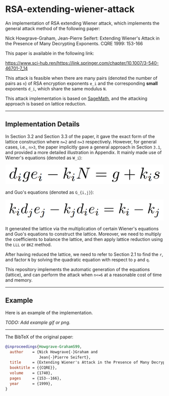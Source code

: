 # RSA-extending-wiener-attack

An implementation of RSA extending Wiener attack, which implements the general attack method of the following paper:

Nick Howgrave-Graham, Jean-Pierre Seifert:
Extending Wiener's Attack in the Presence of Many Decrypting Exponents. CQRE 1999: 153-166

This paper is available in the following link:

https://www.sci-hub.ren/https://link.springer.com/chapter/10.1007/3-540-46701-7_14

This attack is feasible when there are many pairs (denoted the number of pairs as `n`) of RSA encryption exponents `e_i` and the corresponding **small** exponents `d_i`, which share the same modulus `N`.

This attack implementation is based on [SageMath](https://www.sagemath.org/), and the attacking approach is based on lattice reduction.

---

## Implementation Details

In Section 3.2 and Section 3.3 of the paper, it gave the exact form of the lattice construction where `n=2` and `n=3` respectively. However, for general cases, i.e., `n>3`, the paper implicitly gave a general approach in Section `3.1`, and provided a more detailed illustration in Appendix. It mainly made use of Wiener's equations (denoted as `W_i`):

![Wiener's equations](images/wiener.png)

and Guo's equations (denoted as `G_{i,j}`):

![Guo's equations](images/guo.png)

It generated the lattice via the multiplication of certain Wiener's equations and Guo's equations to construct the lattice. Moreover, we need to multiply the coefficients to balance the lattice, and then apply lattice reduction using the `LLL` or `BKZ` method.

After having reduced the lattice, we need to refer to Section 2.1 to find the `r`, and factor `N` by solving the quadratic equation with respect to `p` and `q`.

This repository implements the automatic generation of the equations (lattice), and can perform the attack when `n<=6` at a reasonable cost of time and memory.

---

## Example

Here is an example of the implementation.

*TODO: Add example gif or png.*

---

The BibTeX of the original paper:

```bibtex
@inproceedings{Howgrave-GrahamS99,
  author    = {Nick Howgrave{-}Graham and
               Jean{-}Pierre Seifert},
  title     = {Extending Wiener's Attack in the Presence of Many Decrypting Exponents},
  booktitle = {{CQRE}},
  volume    = {1740},
  pages     = {153--166},
  year      = {1999},
}
```